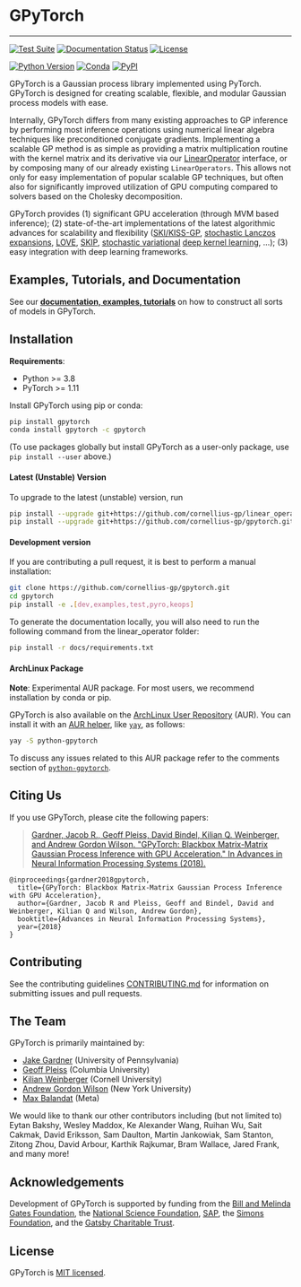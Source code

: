 # GPyTorch

---
[![Test Suite](https://github.com/cornellius-gp/gpytorch/actions/workflows/run_test_suite.yml/badge.svg)](https://github.com/cornellius-gp/gpytorch/actions/workflows/run_test_suite.yml)
[![Documentation Status](https://readthedocs.org/projects/gpytorch/badge/?version=latest)](https://gpytorch.readthedocs.io/en/latest/?badge=latest)
[![License](https://img.shields.io/badge/license-MIT-green.svg)](LICENSE)

[![Python Version](https://img.shields.io/badge/python-3.8+-blue.svg)](https://www.python.org/downloads/)
[![Conda](https://img.shields.io/conda/v/gpytorch/gpytorch.svg)](https://anaconda.org/gpytorch/gpytorch)
[![PyPI](https://img.shields.io/pypi/v/gpytorch.svg)](https://pypi.org/project/gpytorch)

GPyTorch is a Gaussian process library implemented using PyTorch. GPyTorch is designed for creating scalable, flexible, and modular Gaussian process models with ease.

Internally, GPyTorch differs from many existing approaches to GP inference by performing most inference operations using numerical linear algebra techniques like preconditioned conjugate gradients.
Implementing a scalable GP method is as simple as providing a matrix multiplication routine with the kernel matrix and its derivative via our [LinearOperator](https://github.com/cornellius-gp/linear_operator) interface,
or by composing many of our already existing `LinearOperators`.
This allows not only for easy implementation of popular scalable GP techniques,
but often also for significantly improved utilization of GPU computing compared to solvers based on the Cholesky decomposition.

GPyTorch provides (1) significant GPU acceleration (through MVM based inference);
(2) state-of-the-art implementations of the latest algorithmic advances for scalability and flexibility ([SKI/KISS-GP](http://proceedings.mlr.press/v37/wilson15.pdf), [stochastic Lanczos expansions](https://arxiv.org/abs/1711.03481), [LOVE](https://arxiv.org/pdf/1803.06058.pdf), [SKIP](https://arxiv.org/pdf/1802.08903.pdf), [stochastic variational](https://arxiv.org/pdf/1611.00336.pdf) [deep kernel learning](http://proceedings.mlr.press/v51/wilson16.pdf), ...);
(3) easy integration with deep learning frameworks.


## Examples, Tutorials, and Documentation

See our [**documentation, examples, tutorials**](https://gpytorch.readthedocs.io/en/latest/) on how to construct all sorts of models in GPyTorch.

## Installation

**Requirements**:
- Python >= 3.8
- PyTorch >= 1.11

Install GPyTorch using pip or conda:

```bash
pip install gpytorch
conda install gpytorch -c gpytorch
```

(To use packages globally but install GPyTorch as a user-only package, use `pip install --user` above.)

#### Latest (Unstable) Version

To upgrade to the latest (unstable) version, run

```bash
pip install --upgrade git+https://github.com/cornellius-gp/linear_operator.git
pip install --upgrade git+https://github.com/cornellius-gp/gpytorch.git
```

#### Development version

If you are contributing a pull request, it is best to perform a manual installation:

```sh
git clone https://github.com/cornellius-gp/gpytorch.git
cd gpytorch
pip install -e .[dev,examples,test,pyro,keops]
```

To generate the documentation locally, you will also need to run the following command
from the linear_operator folder:

```sh
pip install -r docs/requirements.txt
```

#### ArchLinux Package
**Note**: Experimental AUR package. For most users, we recommend installation by conda or pip.

GPyTorch is also available on the [ArchLinux User Repository](https://wiki.archlinux.org/index.php/Arch_User_Repository) (AUR).
You can install it with an [AUR helper](https://wiki.archlinux.org/index.php/AUR_helpers), like [`yay`](https://aur.archlinux.org/packages/yay/), as follows:

```bash
yay -S python-gpytorch
```
To discuss any issues related to this AUR package refer to the comments section of
[`python-gpytorch`](https://aur.archlinux.org/packages/python-gpytorch/).


## Citing Us

If you use GPyTorch, please cite the following papers:
> [Gardner, Jacob R., Geoff Pleiss, David Bindel, Kilian Q. Weinberger, and Andrew Gordon Wilson. "GPyTorch: Blackbox Matrix-Matrix Gaussian Process Inference with GPU Acceleration." In Advances in Neural Information Processing Systems (2018).](https://arxiv.org/abs/1809.11165)
```
@inproceedings{gardner2018gpytorch,
  title={GPyTorch: Blackbox Matrix-Matrix Gaussian Process Inference with GPU Acceleration},
  author={Gardner, Jacob R and Pleiss, Geoff and Bindel, David and Weinberger, Kilian Q and Wilson, Andrew Gordon},
  booktitle={Advances in Neural Information Processing Systems},
  year={2018}
}
```

## Contributing

See the contributing guidelines [CONTRIBUTING.md](https://github.com/cornellius-gp/gpytorch/blob/main/CONTRIBUTING.md)
for information on submitting issues and pull requests.


## The Team

GPyTorch is primarily maintained by:
- [Jake Gardner](https://www.cis.upenn.edu/~jacobrg/index.html) (University of Pennsylvania)
- [Geoff Pleiss](http://github.com/gpleiss) (Columbia University)
- [Kilian Weinberger](http://kilian.cs.cornell.edu/) (Cornell University)
- [Andrew Gordon Wilson](https://cims.nyu.edu/~andrewgw/) (New York University)
- [Max Balandat](https://research.fb.com/people/balandat-max/) (Meta)

We would like to thank our other contributors including (but not limited to)
Eytan Bakshy,
Wesley Maddox,
Ke Alexander Wang,
Ruihan Wu,
Sait Cakmak,
David Eriksson,
Sam Daulton,
Martin Jankowiak,
Sam Stanton,
Zitong Zhou,
David Arbour,
Karthik Rajkumar,
Bram Wallace,
Jared Frank,
and many more!


## Acknowledgements
Development of GPyTorch is supported by funding from
the [Bill and Melinda Gates Foundation](https://www.gatesfoundation.org/),
the [National Science Foundation](https://www.nsf.gov/),
[SAP](https://www.sap.com/index.html),
the [Simons Foundation](https://www.simonsfoundation.org),
and the [Gatsby Charitable Trust](https://www.gatsby.org.uk).


## License

GPyTorch is [MIT licensed](https://github.com/cornellius-gp/gpytorch/blob/main/LICENSE).
